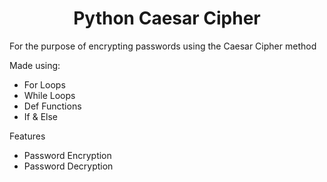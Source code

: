 <h1 align="center">Python Caesar Cipher</h1>

For the purpose of encrypting passwords using the Caesar Cipher method

Made using:
- For Loops
- While Loops
- Def Functions
- If & Else

Features
- Password Encryption
- Password Decryption